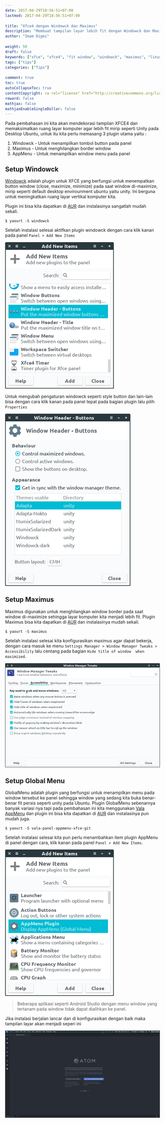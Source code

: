 ```yaml
---
date: 2017-04-29T18:56:51+07:00
lastmod: 2017-04-29T18:56:51+07:00

title: "Xfce4 dengan Windowck dan Maximus"
description: "Membuat tampilan layar lebih fit dengan Windowck dan Maximus di XFCE4"
author: "Imam Digmi"

weight: 50
draft: false
keywords: ["xfce", "xfce4", "fit window", "windowck", "maximus", "linux"]
tags: ["tips"]
categories: ["Tips"]

comment: true
toc: true
autoCollapseToc: true
contentCopyright: <a rel="license" href="http://creativecommons.org/licenses/by-nc-nd/4.0/">CC BY-NC-ND 4.0</a>
reward: false
mathjax: false
mathjaxEnableSingleDollar: false
---
```


Pada pembahasan ini kita akan mendekorasi tampilan XFCE4 dan memaksimalkan ruang layar komputer agar lebih fit mirip seperti Unity pada Desktop Ubuntu, untuk itu kita perlu memasang 3 plugin utama yaitu :<!--more-->

1. Windowck - Untuk menampilkan tombol button pada panel
2. Maximus - Untuk menghilangkan border window
3. AppMenu - Untuk menampilkan window menu pada panel

## Setup Windowck
[Windowck](http://goodies.xfce.org/projects/panel-plugins/xfce4-windowck-plugin) adalah plugin untuk XFCE yang berfungsi untuk menempatkan button window (close, maximize, minimize) pada saat window di-maximize, mirip seperti default desktop envirounment ubuntu yaitu unity. Ini berguna untuk meningkatkan ruang layar vertikal komputer kita.

Plugin ini bisa kita dapatkan di [AUR](https://aur.archlinux.org/packages/xfce4-windowck-plugin/) dan instalasinya sangatlah mudah sekali.
```
$ yaourt -S windowck
```
Setelah instalasi selesai aktifkan plugin windowck dengan cara klik kanan pada panel `Panel > Add New Items`

![Figure 1](/images/xfce4-dengan-windowck-dan-maximus/1.png)

Untuk mengubah pengaturan windowck seperti style button dan lain-lain bisa dengan cara klik kanan pada panel tepat pada bagian plugin lalu pilih `Properties`

![Figure 2](/images/xfce4-dengan-windowck-dan-maximus/2.png)

## Setup Maximus
Maximus digunakan untuk menghilangkan window border pada saat window di-maximize sehingga layar komputer kita menjadi lebih fit.
Plugin Maximus bisa kita dapatkan di [AUR](https://aur.archlinux.org/packages/maximus/) dan instalasinya mudah sekali.
```
$ yaourt -S maximus
```
Setelah instalasi selesai kita konfigurasikan maximus agar dapat bekerja, dengan cara masuk ke menu `Settings Manager > Window Manager Tweaks > Accessibility` lalu centang pada bagian `Hide title of window  when maximized`.

![Figure 3](/images/xfce4-dengan-windowck-dan-maximus/3.png)

## Setup Global Menu
GlobalMenu adalah plugin yang berfungsi untuk menampilkan menu pada window tersebut ke panel sehingga window yang sedang kita buka benar-benar fit persis seperti unity pada Ubuntu. Plugin GlobalMenu sebenarnya banyak variasi nya tapi pada pembahasan ini kita menggunakan [Vala AppMenu](https://github.com/rilian-la-te/vala-panel-appmenu) dan plugin ini bisa kita dapatkan di [AUR](https://aur.archlinux.org/packages/vala-panel-appmenu-xfce-git/) dan instalasinya pun mudah juga.
```
$ yaourt -S vala-panel-appmenu-xfce-git
```
Setelah instalasi selesai kita pun perlu menambahkan item plugin AppMenu di panel dengan cara, klik kanan pada panel `Panel > Add New Items`.

![Figure 4](/images/xfce4-dengan-windowck-dan-maximus/4.png)

> Beberapa aplikasi seperti Android Studio dengan menu window yang tertanam pada window tidak dapat dialihkan ke panel.

Jika instalasi berjalan lancar dan di konfigurasikan dengan baik maka tampilan layar akan menjadi seperi ini

![Figure 5](/images/xfce4-dengan-windowck-dan-maximus/5.png)